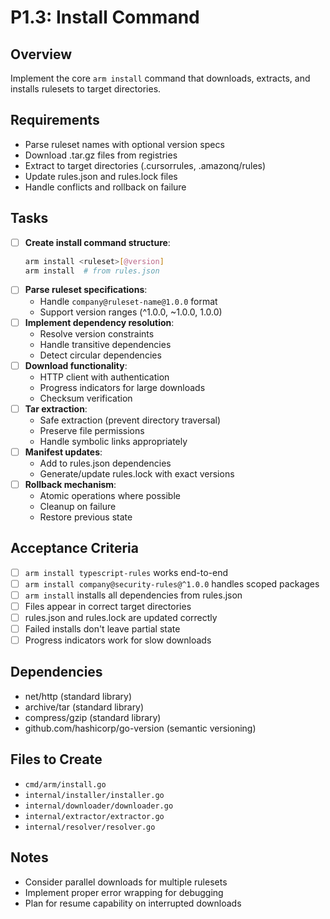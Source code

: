# P1.3: Install Command

## Overview
Implement the core `arm install` command that downloads, extracts, and installs rulesets to target directories.

## Requirements
- Parse ruleset names with optional version specs
- Download .tar.gz files from registries
- Extract to target directories (.cursorrules, .amazonq/rules)
- Update rules.json and rules.lock files
- Handle conflicts and rollback on failure

## Tasks
- [ ] **Create install command structure**:
  ```bash
  arm install <ruleset>[@version]
  arm install  # from rules.json
  ```
- [ ] **Parse ruleset specifications**:
  - Handle `company@ruleset-name@1.0.0` format
  - Support version ranges (^1.0.0, ~1.0.0, 1.0.0)
- [ ] **Implement dependency resolution**:
  - Resolve version constraints
  - Handle transitive dependencies
  - Detect circular dependencies
- [ ] **Download functionality**:
  - HTTP client with authentication
  - Progress indicators for large downloads
  - Checksum verification
- [ ] **Tar extraction**:
  - Safe extraction (prevent directory traversal)
  - Preserve file permissions
  - Handle symbolic links appropriately
- [ ] **Manifest updates**:
  - Add to rules.json dependencies
  - Generate/update rules.lock with exact versions
- [ ] **Rollback mechanism**:
  - Atomic operations where possible
  - Cleanup on failure
  - Restore previous state

## Acceptance Criteria
- [ ] `arm install typescript-rules` works end-to-end
- [ ] `arm install company@security-rules@^1.0.0` handles scoped packages
- [ ] `arm install` installs all dependencies from rules.json
- [ ] Files appear in correct target directories
- [ ] rules.json and rules.lock are updated correctly
- [ ] Failed installs don't leave partial state
- [ ] Progress indicators work for slow downloads

## Dependencies
- net/http (standard library)
- archive/tar (standard library)
- compress/gzip (standard library)
- github.com/hashicorp/go-version (semantic versioning)

## Files to Create
- `cmd/arm/install.go`
- `internal/installer/installer.go`
- `internal/downloader/downloader.go`
- `internal/extractor/extractor.go`
- `internal/resolver/resolver.go`

## Notes
- Consider parallel downloads for multiple rulesets
- Implement proper error wrapping for debugging
- Plan for resume capability on interrupted downloads
